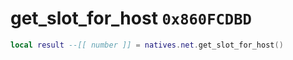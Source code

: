 # get_slot_for_host `0x860FCDBD`

```lua
local result --[[ number ]] = natives.net.get_slot_for_host()
```